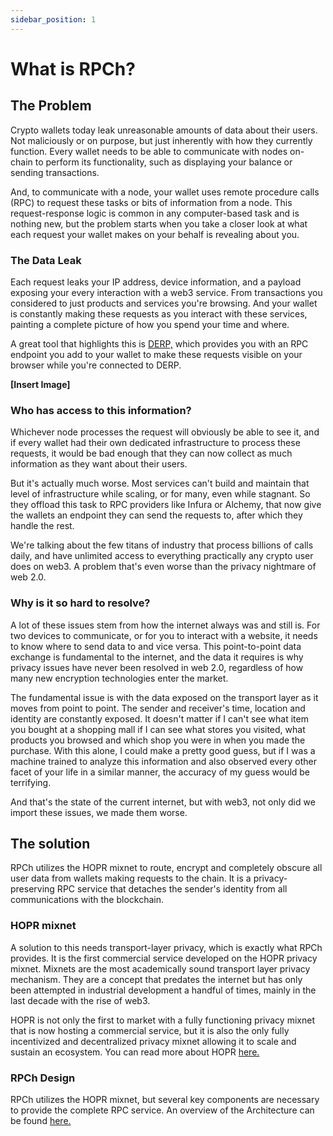 ```yaml
---
sidebar_position: 1
---
```


# What is RPCh?

## The Problem

Crypto wallets today leak unreasonable amounts of data about their users. Not maliciously or on purpose, but just inherently with how they currently function. Every wallet needs to be able to communicate with nodes on-chain to perform its functionality, such as displaying your balance or sending transactions.

And, to communicate with a node, your wallet uses remote procedure calls (RPC) to request these tasks or bits of information from a node. This request-response logic is common in any computer-based task and is nothing new, but the problem starts when you take a closer look at what each request your wallet makes on your behalf is revealing about you.

### The Data Leak

Each request leaks your IP address, device information, and a payload exposing your every interaction with a web3 service. From transactions you considered to just products and services you're browsing. And your wallet is constantly making these requests as you interact with these services, painting a complete picture of how you spend your time and where. 

A great tool that highlights this is [DERP,](https://derp.hoprnet.org/) which provides you with an RPC endpoint you add to your wallet to make these requests visible on your browser while you're connected to DERP.

**[Insert Image]**

### Who has access to this information? 

Whichever node processes the request will obviously be able to see it, and if every wallet had their own dedicated infrastructure to process these requests, it would be bad enough that they can now collect as much information as they want about their users.

But it's actually much worse. Most services can't build and maintain that level of infrastructure while scaling, or for many, even while stagnant. So they offload this task to RPC providers like Infura or Alchemy, that now give the wallets an endpoint they can send the requests to, after which they handle the rest.

We're talking about the few titans of industry that process billions of calls daily, and have unlimited access to everything practically any crypto user does on web3. A problem that's even worse than the privacy nightmare of web 2.0.

### Why is it so hard to resolve?

A lot of these issues stem from how the internet always was and still is. For two devices to communicate, or for you to interact with a website, it needs to know where to send data to and vice versa. This point-to-point data exchange is fundamental to the internet, and the data it requires is why privacy issues have never been resolved in web 2.0, regardless of how many new encryption technologies enter the market. 

The fundamental issue is with the data exposed on the transport layer as it moves from point to point. The sender and receiver's time, location and identity are constantly exposed. It doesn't matter if I can't see what item you bought at a shopping mall if I can see what stores you visited, what products you browsed and which shop you were in when you made the purchase. With this alone, I could make a pretty good guess, but if I was a machine trained to analyze this information and also observed every other facet of your life in a similar manner, the accuracy of my guess would be terrifying. 

And that's the state of the current internet, but with web3, not only did we import these issues, we made them worse.

## The solution

RPCh utilizes the HOPR mixnet to route, encrypt and completely obscure all user data from wallets making requests to the chain. It is a privacy-preserving RPC service that detaches the sender's identity from all communications with the blockchain.

### HOPR mixnet

A solution to this needs transport-layer privacy, which is exactly what RPCh provides. It is the first commercial service developed on the HOPR privacy mixnet. Mixnets are the most academically sound transport layer privacy mechanism. They are a concept that predates the internet but has only been attempted in industrial development a handful of times, mainly in the last decade with the rise of web3.

HOPR is not only the first to market with a fully functioning privacy mixnet that is now hosting a commercial service, but it is also the only fully incentivized and decentralized privacy mixnet allowing it to scale and sustain an ecosystem. You can read more about HOPR [here.](https://docs.hoprnet.org/core/mixnets)

### RPCh Design

RPCh utilizes the HOPR mixnet, but several key components are necessary to provide the complete RPC service. An overview of the Architecture can be found [here.](./Architecture-overview.md)